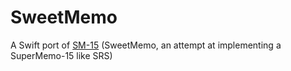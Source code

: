# SweetMemo
A Swift port of [SM-15](https://github.com/slaypni/SM-15) (SweetMemo, an attempt at implementing a SuperMemo-15 like SRS)

